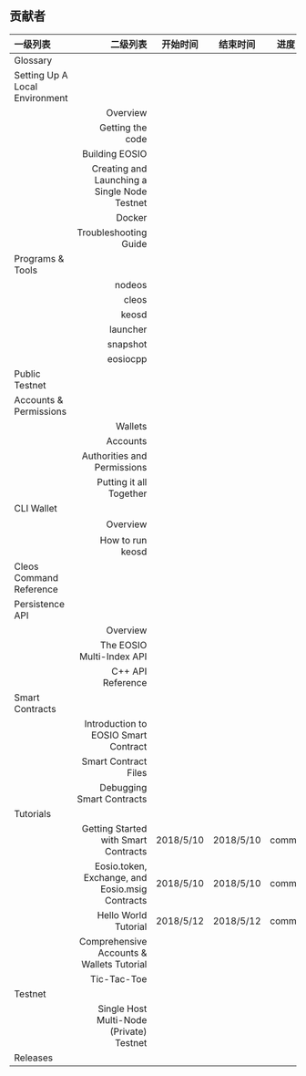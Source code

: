 ## 贡献者


| 一级列表        | 二级列表   |  开始时间  | 结束时间        | 进度   |  翻译人  |
| :--------   | -----:  | :----:   | :-----:  | :----:  | :----: |
| Glossary    |  |        | | | |
|   Setting Up A Local Environment     |     |    | | | Allyn|
|         |    Overview   |   | | |dreamingdog |
|         | Getting the code |        | | |eosDeveloper |
|          |  Building EOSIO   |     | | | |
|        |    Creating and Launching a Single Node Testnet  |  | | | |
|        |  Docker   |    | | | |
|         | Troubleshooting Guide      |   | | | |
|   Programs & Tools     |  |        | | | |
|        |     nodeos|     | | |Qj |
|        |   cleos  |    | | | |
|         |    keosd   |   | | | |
|         | launcher |        | | | |
|        |    snapshot |     | | | |
|        |   eosiocpp  |    | | | |
|   Public Testnet      |       |   | | | |
|   Accounts & Permissions  |  |        | | | |
|        |   Wallets  |     | | |lome |
|       |    Accounts  |  | | | |
|       |  Authorities and Permissions    |  | | | |
|       |  Putting it all Together    |  | | | |
|  CLI Wallet     |      |  | | | |
|       |  Overview    |  | |  |Jacky古千峰 |
|       |  How to run keosd    |  | | | |
|Cleos Command Reference       |      |  | |  | 少爷|
|Persistence API       |      |  | | |  |
|       |Overview      |  | |  | lome|
|       |The EOSIO Multi-Index API      |  | | |  |
|       |C++ API Reference      |  | | | |
|Smart Contracts       |      |  || |alex |
|       |Introduction to EOSIO Smart Contract      |  | | | |
|       |Smart Contract Files      |  | | | |
|       |Debugging Smart Contracts      |  | | | |
|Tutorials        |      |  | | | |
|       |Getting Started with Smart Contracts      |2018/5/10 |2018/5/10 |commit |durongzheng |
|       |Eosio.token, Exchange, and Eosio.msig Contracts      |2018/5/10 |2018/5/10 |commit |durongzheng |
|       | Hello World Tutorial     |2018/5/12|2018/5/12 |commit |durongzheng |
|       | Comprehensive Accounts & Wallets Tutorial     |  | | | |
|       | Tic-Tac-Toe     |  | | | |
| Testnet       |      |  | | | |
|       |  Single Host Multi-Node (Private) Testnet    |  | | | |
| Releases      |      |  | | | | |
